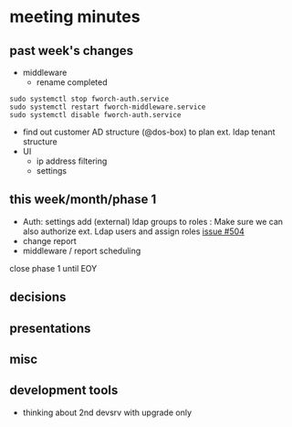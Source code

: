 
# meeting minutes

## past week's changes

- middleware 
  - rename completed
```
sudo systemctl stop fworch-auth.service 
sudo systemctl restart fworch-middleware.service 
sudo systemctl disable fworch-auth.service 
```
  - find out customer AD structure (@dos-box) to plan ext. ldap tenant structure
- UI 
  - ip address filtering
  - settings

## this week/month/phase 1

- Auth: settings add (external) ldap groups to roles : Make sure we can also authorize ext. Ldap users and assign roles [issue #504](issue)
- change report
- middleware / report scheduling

close phase 1 until EOY

## decisions

## presentations

## misc

## development tools
- thinking about 2nd devsrv with upgrade only
